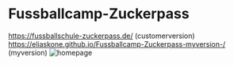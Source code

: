 # Fussballcamp-Zuckerpass
https://fussballschule-zuckerpass.de/ (customerversion)
https://eliaskone.github.io/Fussballcamp-Zuckerpass-myversion-/ (myversion)
![homepage](https://github.com/eliaskone/Fussballcamp-Zuckerpass/blob/master/site_pictures/fsz_about.png)
